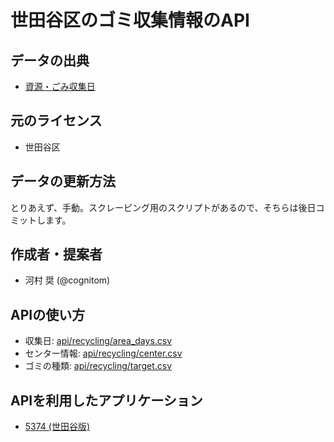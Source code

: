 # 世田谷区のゴミ収集情報のAPI

## データの出典

- [資源・ごみ収集日](http://www.city.setagaya.lg.jp/kurashi/101/113/260/d00131841.html)

## 元のライセンス

- 世田谷区

## データの更新方法

とりあえず、手動。スクレーピング用のスクリプトがあるので、そちらは後日コミットします。

## 作成者・提案者

- 河村 奨 (@cognitom)

## APIの使い方

- 収集日: [api/recycling/area_days.csv](https://codeforsetagaya.github.io/api/recycling/area_days.csv)
- センター情報: [api/recycling/center.csv](https://codeforsetagaya.github.io/api/recycling/center.csv)
- ゴミの種類: [api/recycling/target.csv](https://codeforsetagaya.github.io/api/recycling/target.csv)

## APIを利用したアプリケーション

- [5374 (世田谷版)](http://setagaya.5374.jp)
